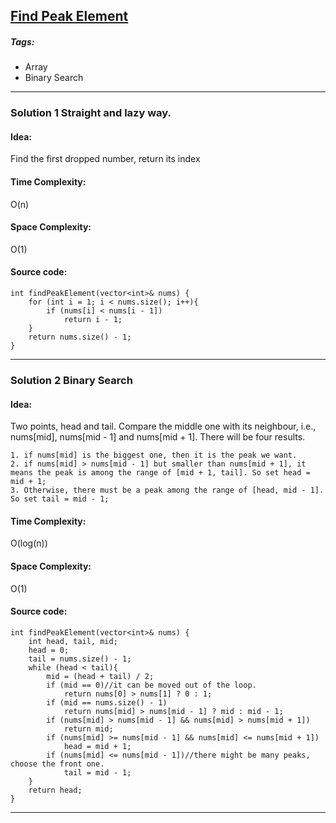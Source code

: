 ## [Find Peak Element](https://leetcode.com/problems/find-peak-element/) 
##### Tags:
* Array
* Binary Search

---

### Solution 1 Straight and lazy way.
#### Idea:
Find the first dropped number, return its index
#### Time Complexity:
O(n)
#### Space Complexity:
O(1)
#### Source code:
```
int findPeakElement(vector<int>& nums) {
    for (int i = 1; i < nums.size(); i++){
        if (nums[i] < nums[i - 1])
            return i - 1;
    }
    return nums.size() - 1;
}
```

---

### Solution 2 Binary Search
#### Idea:
Two points, head and tail. Compare the middle one with its neighbour, i.e., nums[mid], nums[mid - 1] and nums[mid + 1]. There will be four results. 

    1. if nums[mid] is the biggest one, then it is the peak we want.
    2. if nums[mid] > nums[mid - 1] but smaller than nums[mid + 1], it means the peak is among the range of [mid + 1, tail]. So set head = mid + 1;
    3. Otherwise, there must be a peak among the range of [head, mid - 1]. So set tail = mid - 1;
    
#### Time Complexity:
O(log(n))
#### Space Complexity:
O(1)
#### Source code:
```
int findPeakElement(vector<int>& nums) {
    int head, tail, mid;
    head = 0;
    tail = nums.size() - 1;
    while (head < tail){
        mid = (head + tail) / 2;
        if (mid == 0)//it can be moved out of the loop.
            return nums[0] > nums[1] ? 0 : 1;
        if (mid == nums.size() - 1)
            return nums[mid] > nums[mid - 1] ? mid : mid - 1;
        if (nums[mid] > nums[mid - 1] && nums[mid] > nums[mid + 1])
            return mid;
        if (nums[mid] >= nums[mid - 1] && nums[mid] <= nums[mid + 1])
            head = mid + 1;
        if (nums[mid] <= nums[mid - 1])//there might be many peaks, choose the front one.
            tail = mid - 1;
    }
    return head;
}
```
---

